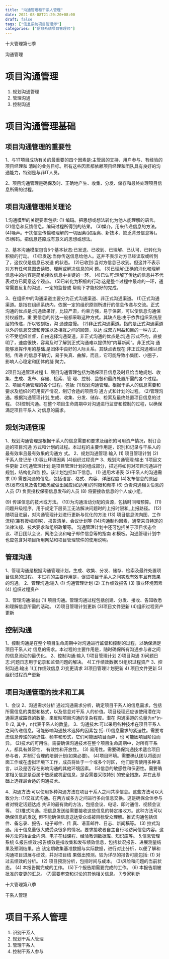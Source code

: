 ```yaml
---
title: "沟通管理和干系人管理"
date: 2021-08-08T21:20:20+08:00
draft: false
tags: ["信息系统项目管理师"]
categories: ["信息系统项目管理师"]
---
```


十大管理第七季

沟通管理



# 项目沟通管理

1. 规划沟通管理
2. 管理沟通
3. 控制沟通

# 项目沟通管理基础

## 项目沟通管理的重要性



1、与1T项目成功有关的最重要的四个因素是:主管层的支持、用户参与、有经验的项目经理和
清晰的业务目标。所有这些因素都依赖项目经理和团队具有良好的沟通能力，特别是与非IT人员。

2、项目沟通管理是确保及时、正确地产生、收集、分发、储存和最终处理项目信息所需的过程。

## 项目沟通管理相关理论

1.沟通模型的关键要素包括:
(1) 编码。把思想或想法转化为他人能理解的语言。
(2)信息和反馈信息。编码过程所得到的结果。
(3)媒介。用来传递信息的方法。
(4)噪声。干扰信息传输和理解的一切因素(如距离、新技术、缺乏背景信息等)。
(5)解码。把信息还原成有意义的思想或想法。

2、基本沟通模型包含5个基本状态:已发送、已收到、已理解、已认可、已转化为积极的行动。
(1)已发送:当你传送信息给他人。这并不表示对方已经读取或听到了，这仅仅是信息已发送
的状态。
(2)已收到:当对方信息已收到。但这并不表示对方有任何意图去读取、理解或解决信息的问
题。
(3)已理解:正确的消化和理解信息中的内容是简单接收信息中关键的一环。
(4)已认可:理解了传达的信息并不代表对方巳同意这个观点。
(5)已转化为积极的行动:这是整个过程中最难的一环，通常需要反复的沟通、一定的监督或
帮助下才能较好的完成。

3、在组织中的沟通渠道主要分为正式沟通渠道、非正式沟通渠道。
(1)正式沟通渠道。是指在组织系统内，依据一定的组织原则所进行的信息传递与交流。正式
沟通的优点是:沟通效果好，比较严肃，约束力强，易于保密，可以使信息沟通保持权威性。重
要信息的传达一般都采取这种方式。其缺点是:由于依靠组织系统层层的传递，所以较刻板，沟
通速度慢。
(2)非正式沟通渠道。指的是正式沟通渠道以外的信息交流和传递以及相互之间的回馈，以达
成双方利益和目的一种方式，它不受组织监督，自由选择沟通渠道。非正式沟通的优点是:沟通
形式不拘，直接明了，速度很快，容易及时了解到正式沟通难以提供的“内幕新闻”。非正式沟
通能够发挥作用的基础.是团体中良好的人际关系。其缺点表现在:非正式沟通难以控制，传递
的信息不确切，易于失真、曲解，而且，它可能导致小集团、小圈子，影响人心稳定和团体的凝
聚力。

2项目沟通管理过程
1、项目沟通管理包括为确保项目信息及时且恰当地规划、收集、生成、发布、存储、检索、管
理、控制、监督和最终处置所需的各个过程。
2、项目沟通管理的各个过程，包括:
(1)规划沟通管理。根据干系人的信息需要和要求及组织的可用资产情况，制订合适的项目沟
通方式和计划的过程。
(2)管理沟通。根据沟通管理计划,生成、收集、分发、储存、检索及最终处置项目信息的过程。
(3)控制沟通。在整个项目生命周期中对沟通进行监督和控制的过程，以确保满足项目干系人
对信息的需求。

## 规划沟通管理

1、规划沟通管理是根据干系人的信息需要和要求及组织的可用资产情况，制订合适的项目沟通
方式和计划的过程。本过程的主要作用是，识别和记录与干系人的最有效率且最有效果的沟通方
式。
2、规划沟通管理:输入
(1) 项目管理计划
(2) 干系人登记册
(3)事业环境因素
(4)组织过程资产
3、规划沟通管理:输出
1)项目文件更新
2)沟通管理计划:是项目管理计划的组成部分，描述将如何对项目沟通进行规划，结构化和监
控。该计划包括如下信息。
(1) 通用术语表
(2)干系人的沟通需求
(3) 需要沟通的信息，包括语言、格式、内容、详细程度
(4)发布信息的原因
(5)发布信息及告知收悉或做出回应(如适用)的时限和频率
(6) 负责沟通相关伯息的人员
(7) 负责授权保密信息发布的人员
(8) 将要接收信息的个人或小组。

(9) 传递信息的技术或方法。
(10)为沟通活动分配的资源，包括时间和预算。
(11) 问题升级程序，用于规定下层员工无法解决问题时的上报时限和_上报路径。
(12) 随项目进展，对沟通管理计划进行更新与优化的方法
(13) 项目信息流向图、工作流程(兼有授权顺序)、报告清单、会议计划等
(14)沟通制约因素，通常来自特定的法律法规、技术要求和组织政策等。
沟通管理计划中还可包括关于项目状态会议、项目团队会议、网络会议和电子邮件信息等的指南
和模板。沟通管理计划中也应包含对项目所用网站和项目管理软件的使用说明。

## 管理沟通

1、管理沟通是根据沟通管理计划，生成、收集、分发、储存、检索及最终处置项目信息的过程。
本过程的主要作用是，促进项目干系人之间实现有效率且有效果的沟通。
2、管理沟通:输入
(1) 沟通管理计划
(2) 工作绩效报告
(3) 事业环境因素
(4) 组织过程资产

3、管理沟通:输出
(1) 项目沟通。管理沟通过程包括创建、分发、接收、告知收悉和理解信息所需的活动。
(2)项目管理计划更新
(3)项目文件更新
(4)组织过程资产更新

## 控制沟通

1、控制沟通是在整个项目生命周期中对沟通进行监督和控制的过程，以确保满足项目干系人对
信息的需求。本过程的主要作用是，随时确保所有沟通参与者之间的信息流动的最优化。
2、控制沟通:输入
1)项目管理计划
2)项目沟通
3)问题日志:问题日志用于记录和监督问题的解决。
4)工作绩效数据
5)组织过程资产
3、控制沟通:输出
1)工作绩效信息
2)变更请求
3)项目管理计划更新
4) 项目文件更新
5)组织过程资产更新

##  项目沟通管理的技术和工具

1、会议
2、沟通需求分析
通过沟通需求分析，确定项目干系人的信息需求，包括所需信息的类型和格式，以及信息对干系
人的价值。项目经理还应该使用潜在沟通渠道或路径的数量，来反映项目沟通的复杂程度。潜在
沟通渠道的总量为n*(n-1) /2, 其中，n代表干系人的数量。
3、沟通技木:可以采用各种技术在项目干系人之间传递信息。可能影响沟通技术选择的因素包
括:
(1)信息需求的紧迫性。需要考虑信息传递的紧迫性、频率和形式，它们可能因项目而异，也
可能因项目阶段而异。
(2)技术的可用性。需要确保沟通技术在整个项目生命周期中，对所有干系人，都具有兼容性、
有效性和开放性。
(3) 易用性。需要确保沟通技术适合项目参与者，并制订合理的培训计划(如果必要)。
(4)项目环境。需要确认团队将面对面工作或在虚拟环境下工作，成员将处于一个或多个时区，
他们是否使用多种语言，以及是否存在影响沟通的其他环境因素。
(5)信息的敏感性和保密性。需要确定相关信息是否属于敏感或机密信息，是否需要采取特别
的安全措施，并在此基础上选择最合适的沟通技术。

4、沟通方法:可以使用多种沟通方法在项目干系人之间共享信息。这些方法可以大致分为:
(1)交互式沟通。在两方或多方之间进行多向信息交换。这是确保全体参与者对特定话题达成
共识的最有效的方法，包括会议、电话、即时通信、视频会议等。
(2)推式沟通。把信息发送给需要接收这些信息的特定接收方。这种方法可以确保信息的发送,
但不能确保信息送达受众或被目标受众理解。推式沟通包括信件、备忘录、报告、电子邮件、传
真、语音邮件、日志、新闻稿等。
(3) 拉式沟通。用于信息量很大或受众很多的情况。要求接收者自主自行地访问信息内容。这
种方法包括企业内网、电子在线课程、经验教训数据库、知识库等。
5.信息管理系统
6.报告绩效:报告绩效是指收集和发布绩效信息，包括状况报告、进展测量结果及预测结果。应
该定期收集基准数据与实际数据，进行对比分析，以便了解和沟通项目进展与绩效，并对项目结
果做出预测。较为详尽的报告可能包括:
(1) 对过去绩效的分析。
(2) 项目预测分析，包括时间与成本。
(3)风险和问题的当前状态。
(4) 本报告期完成的工作。
(5)下个报告期需要完成的工作。
(6) 本报告期被批准的变更的汇总。
(7)需要审查和讨论的其他相关信息。
7.专家判断





十大管理第八季

干系人管理

# 项目干系人管理

1. 识别干系人
2. 规划干系人管理
3. 管理干系人
4. 控制干系人参与

